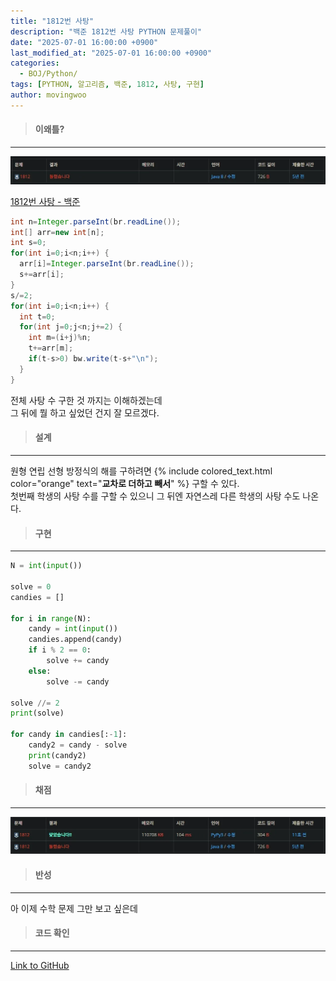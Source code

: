 ```yaml
---
title: "1812번 사탕"
description: "백준 1812번 사탕 PYTHON 문제풀이"
date: "2025-07-01 16:00:00 +0900"
last_modified_at: "2025-07-01 16:00:00 +0900"
categories: 
  - BOJ/Python/
tags: [PYTHON, 알고리즘, 백준, 1812, 사탕, 구현]
author: movingwoo
---
```

> #### 이왜틀?  
---  
  
![img01](/assets/images/posts/BOJ/Python/2025-07-01-1812/img01.webp)  
  
[1812번 사탕 - 백준](https://www.acmicpc.net/problem/1812)  
  
```java
int n=Integer.parseInt(br.readLine());
int[] arr=new int[n];
int s=0;
for(int i=0;i<n;i++) {
  arr[i]=Integer.parseInt(br.readLine());
  s+=arr[i];
}
s/=2;
for(int i=0;i<n;i++) {
  int t=0;
  for(int j=0;j<n;j+=2) {
    int m=(i+j)%n;
    t+=arr[m];
    if(t-s>0) bw.write(t-s+"\n");
  }
}
```
  
전체 사탕 수 구한 것 까지는 이해하겠는데  
그 뒤에 뭘 하고 싶었던 건지 잘 모르겠다.  
  
> #### 설계  
---  
  
원형 연립 선형 방정식의 해를 구하려면 {% include colored_text.html color="orange" text="**교차로 더하고 빼서**" %} 구할 수 있다.  
첫번째 학생의 사탕 수를 구할 수 있으니 그 뒤엔 자연스레 다른 학생의 사탕 수도 나온다.  
  
> #### 구현  
---  
  
```python
N = int(input())

solve = 0
candies = []

for i in range(N):
    candy = int(input())
    candies.append(candy)
    if i % 2 == 0:
        solve += candy
    else:
        solve -= candy

solve //= 2
print(solve)

for candy in candies[:-1]:
    candy2 = candy - solve
    print(candy2)
    solve = candy2
```
  
> #### 채점  
---  
  
![img02](/assets/images/posts/BOJ/Python/2025-07-01-1812/img02.webp)  
  
> #### 반성  
---  
  
아 이제 수학 문제 그만 보고 싶은데  
  
> #### 코드 확인   
---  
  
[Link to GitHub](https://raw.githubusercontent.com/movingwoo/movingwoo-snippets/refs/heads/main/BOJ/Python/2025-07-01-1812.py)  
